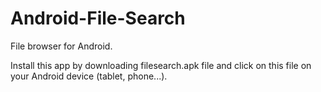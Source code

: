 # Android-File-Search
File browser for Android.

Install this app by downloading filesearch.apk file and click on this file on your Android device (tablet, phone...).
